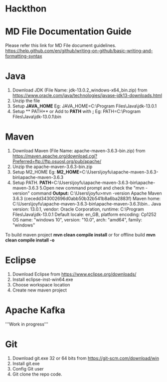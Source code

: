 # Hackthon

# MD File Documentation Guide

Please refer this link for MD File document guidelines.
https://help.github.com/en/github/writing-on-github/basic-writing-and-formatting-syntax


# Java 
1. Download JDK (File Name: jdk-13.0.2_windows-x64_bin.zip) from https://www.oracle.com/java/technologies/javase-jdk13-downloads.html
2. Unzip the file 
3. Setup **JAVA_HOME**
    Eg: JAVA_HOME=C:\Program Files\Java\jdk-13.0.1
4. Setup ** PATH** or Add to **PATH** with **;**
    Eg: PATH=C:\Program Files\Java\jdk-13.0.1\bin

# Maven
1. Download Maven (File Name: 	apache-maven-3.6.3-bin.zip) from https://maven.apache.org/download.cgi?Preferred=ftp://ftp.osuosl.org/pub/apache/
2. Unzip the apache-maven-3.6.3-bin.zip
3. Setup M2_HOME
    Eg: **M2_HOME**=C:\Users\joyfu\apache-maven-3.6.3-bin\apache-maven-3.6.3
4. Setup PATH.
    **PATH**=C:\Users\joyfu\apache-maven-3.6.3-bin\apache-maven-3.6.3
5.Open new command prompt and check the "mvn -version" command
**Output:**
C:\Users\joyfu>mvn -version
Apache Maven 3.6.3 (cecedd343002696d0abb50b32b541b8a6ba2883f)
Maven home: C:\Users\joyfu\apache-maven-3.6.3-bin\apache-maven-3.6.3\bin\..
Java version: 13.0.1, vendor: Oracle Corporation, runtime: C:\Program Files\Java\jdk-13.0.1
Default locale: en_GB, platform encoding: Cp1252
OS name: "windows 10", version: "10.0", arch: "amd64", family: "windows"

To build maven project **mvn clean compile install**  or for offline build **mvn clean compile install -o**


# Eclipse
1. Download Eclipse  from https://www.eclipse.org/downloads/
2. Install eclipse-inst-win64.exe
3. Choose workspace location
4. Create new maven project

# Apache Kafka

'''Work in progress'''

# Git 
1. Download git.exe 32 or 64 bits from https://git-scm.com/download/win
2. Install git.exe
3. Config Git user
4. Git clone the repo code.
